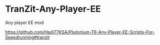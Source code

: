 # TranZit-Any-Player-EE
Any player EE mod

https://github.com/Hadi77KSA/Plutonium-T6-Any-Player-EE-Scripts-For-Speedrunning#tranzit
